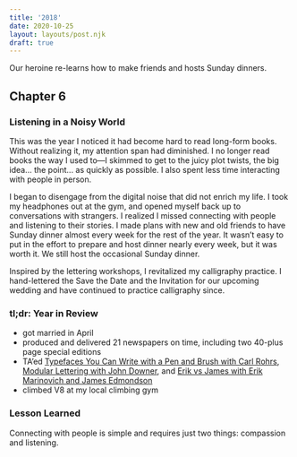 ```yaml
---
title: '2018'
date: 2020-10-25
layout: layouts/post.njk
draft: true
---
```


<span class="small-caps">Our heroine re-learns how to make friends</span> and hosts Sunday dinners.

<!-- excerpt -->

<h2>Chapter 6</h2>
<h3>Listening in a Noisy World</h3>

This was the year I noticed it had become hard to read long-form books. Without realizing it, my attention span had diminished. I no longer read books the way I used to—I skimmed to get to the juicy plot twists, the big idea... the point... as quickly as possible. I also spent less time interacting with people in person.

I began to disengage from the digital noise that did not enrich my life. I took my headphones out at the gym, and opened myself back up to conversations with strangers. I realized I missed connecting with people and listening to their stories. I made plans with new and old friends to have Sunday dinner almost every week for the rest of the year. It wasn’t easy to put in the effort to prepare and host dinner nearly every week, but it was worth it. We still host the occasional Sunday dinner.

Inspired by the lettering workshops, I revitalized my calligraphy practice. I hand-lettered the Save the Date and the Invitation for our upcoming wedding and have continued to practice calligraphy since.

### tl;dr: Year in Review

* got married in April
* produced and delivered 21 newspapers on time, including two 40-plus page special editions
* TA’ed [Typefaces You Can Write with a Pen and Brush with Carl Rohrs](http://coopertype.org/event/typefaces_you_can_write_with_a_pen_brush_2), [Modular Lettering with John Downer](https://letterformarchive.org/events/view/modular-lettering/), and [Erik vs James with Erik Marinovich and James Edmondson](http://coopertype.org/event/erik_vs_james)
* climbed V8 at my local climbing gym

### Lesson Learned
Connecting with people is simple and requires just two things: compassion and listening. 